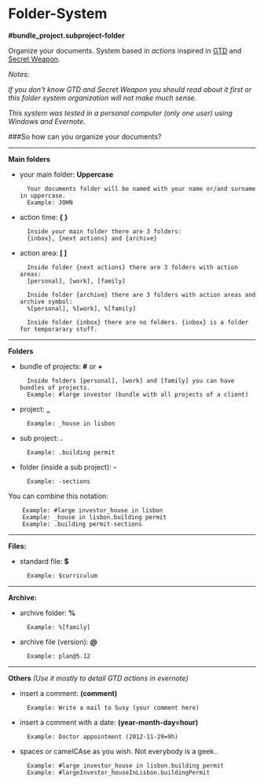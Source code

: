 Folder-System
=============
**#bundle_project.subproject-folder**

Organize your documents. System based in *actions* inspired in [GTD](http://en.wikipedia.org/wiki/Getting_Things_Done) and [Secret Weapon](http://www.thesecretweapon.org/media/Manifesto/The-Secret-Weapon-Manifesto.pdf). 

*Notes:*

*If you don't know GTD and Secret Weapon you should read about it first or this folder system organization will not make much sense.*

*This system was tested in a personal computer (only one user) using Windows and Evernote.*

###So how can you organize your documents?

---
**Main folders**

- your main folder: **Uppercase**

        Your documents folder will be named with your name or/and surname in uppercase.
        Example: JOHN

- action time: **{ }**
    
        Inside your main folder there are 3 folders:
        {inbox}, {next actions} and {archive}
    
- action area: **[ ]** 
    
        Inside folder {next actions} there are 3 folders with action areas:
        [personal], [work], [family]
    
        Inside folder {archive} there are 3 folders with action areas and archive symbol: 
        %[personal], %[work], %[family]

        Inside folder {inbox} there are no folders. {inbox} is a folder for temporarary stuff.
    
---
**Folders**

- bundle of projects: **#** or **+**
    
        Inside folders [personal], [work] and [family] you can have bundles of projects. 
        Example: #large investor (bundle with all projects of a client) 

- project: **_**
    
        Example: _house in lisbon

- sub project: **.**
    
        Example: .building permit

- folder (inside a sub project): **-**
    
        Example: -sections

You can combine this notation:

        Example: #large investor_house in lisbon
        Example: _house in lisbon.building permit
        Example: .building permit-sections

---
**Files:**

- standard file: **$**
    
        Example: $curriculum
    
---
**Archive:**

- archive folder: **%**
    
        Example: %[family]

- archive file (version): **@**
    
        Example: plan@5.12

---    
**Others** *(Use it mostly to detail GTD actions in evernote)*

- insert a comment: **(comment)**
    
        Example: Write a mail to Susy (your comment here)

- insert a comment with a date: **(year-month-day=hour)**
    
        Example: Doctor appointment (2012-11-29=9h)

- spaces or camelCAse as you wish. Not everybody is a geek..
    
        Example: #large investor_house in lisbon.building permit
        Example: #largeInvestor_houseInLisbon.buildingPermit